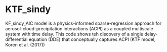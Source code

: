# KTF_sindy
KF_sindy_AIC model is a physics-informed sparse-regression approach for aerosol-cloud-precipitation interactions (ACPI) as a coupled multiscale system with time delay. This code shows teh discovery of a single delay-differential equation (DDE) that conceptually captures ACPI (KTF model, Koren et al. (2017)) 

